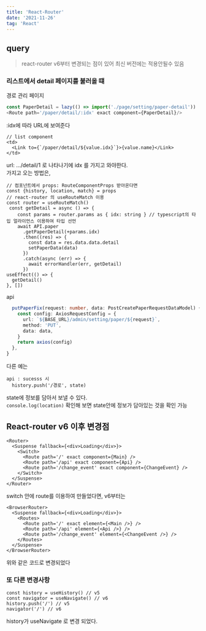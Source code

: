 ```yaml
---
title: 'React-Router'
date: '2021-11-26'
tag: 'React'
---
```


## query

> react-router v6부터 변경되는 점이 있어 최신 버전에는 적용안될수 있음

### 리스트에서 detail 페이지를 불러올 떄

경로 관리 페이지

```js
const PaperDetail = lazy(() => import('./page/setting/paper-detail'))
<Route path='/paper/detail/:idx' exact component={PaperDetail}/>
```

:idx에 따라 URL에 보여준다

```tsx
// list component
<td>
  <Link to={`/paper/detail/${value.idx}`}>{value.name}</Link>
</td>
```

url: .../detail/1 로 나타나기에 idx 를 가지고 와야한다.  
가지고 오는 방법은,

```tsx
// 컴포넌트에서 props: RouteComponentProps 받아온다면
const {history, location, match} = props
// react-router 의 useRouteMatch 이용
const router = useRouteMatch()
 const getDetail = async () => {
    const params = router.params as { idx: string } // typescript의 타입 얼라이언스 이용하여 타입 선언
    await API.paper
      .getPaperDetail(+params.idx)
      .then((res) => {
        const data = res.data.data.detail
        setPaperData(data)
      })
      .catch(async (err) => {
        await errorHandler(err, getDetail)
      })
useEffect(() => {
  getDetail()
}, [])
```

api

```ts
  putPaperFix(request: number, data: PostCreatePaperRequestDataModel) {
    const config: AxiosRequestConfig = {
      url: `${BASE_URL}/admin/setting/paper/${request}`,
      method: 'PUT',
      data: data,
    }
    return axios(config)
  },
}
```

다른 예는

```tsx
api : sucesss 시
  history.push('/경로', state)
```

state에 정보를 담아서 보낼 수 있다.  
`console.log(location)` 확인해 보면 state안에 정보가 담아있는 것을 확인 가능

## React-router v6 이후 변경점

```tsx
<Router>
  <Suspense fallback={<div>Loading</div>}>
    <Switch>
      <Route path='/' exact component={Main} />
      <Route path='/api' exact component={Api} />
      <Route path='/change_event' exact component={ChangeEvent} />
    </Switch>
  </Suspense>
</Router>
```

switch 안에 route를 이용하여 만들었다면, v6부터는

```tsx
<BrowserRouter>
  <Suspense fallback={<div>Loading</div>}>
    <Routes>
      <Route path='/' exact element={<Main />} />
      <Route path='/api' element={<Api />} />
      <Route path='/change_event' element={<ChangeEvent />} />
    </Routes>
  </Suspense>
</BrowserRouter>
```

위와 같은 코드로 변경되었다

### 또 다른 변경사항

```tsx
const history = useHistory() // v5
const navigator = useNavigate() // v6
history.push('/') // v5
navigator('/') // v6
```

history가 useNavigate 로 변경 되었다.
